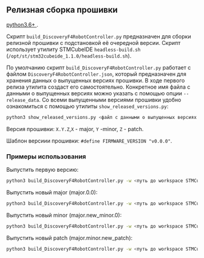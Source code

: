 ## Релизная сборка прошивки

<u> python3.6+ </u>.

Скрипт `build_DiscoveryF4RobotController.py` предназначен для сборки релизной прошивки с подстановкой её очередной версии. Скрипт использует утилиту STMCubeIDE `headless-build.sh` (`/opt/st/stm32cubeide_1.1.0/headless-build.sh`).

По умолчанию скрипт `build_DiscoveryF4RobotController.py` работает с файлом `DiscoveryF4RobotController.json`, который предназначен для хранения данных о выпущенных версиях прошивки. В ходе первого релиза утилита создаст его самостоятельно. Конкретное имя файла с данными о выпущенных версиях можно указать с помощью опции `--release_data`. 
Со всеми выпущенными версиями прошивки удобно ознакомиться с помощью утилиты `show_released_versions.py`:
```bash
python3 show_released_versions.py <файл с данными о выпущенных версиях прошивки>
```

Версия прошивки: `X.Y.Z`,`X` - major, `Y` -minor, `Z` - patch.

Шаблон версиии прошивки: `#define FIRMWARE_VERSION "v0.0.0"`.


### Примеры использования

Выпустить первую версию:
```bash
python3 build_DiscoveryF4RobotController.py -w <путь до workspace STMCubeIDE> -p <проект в workspace STMCubeIDE> -src <путь до файла с шаблоном версии> -v <номер первой версии, например, 1.2.3>
```

Выпустить новый major (major.0.0):
```bash
python3 build_DiscoveryF4RobotController.py -w <путь до workspace STMCubeIDE> -p <проект в workspac STMCubeIDEe> -src <путь до файла с шаблоном версии>
```

Выпустить новый minor (major.new_minor.0):
```bash
python3 build_DiscoveryF4RobotController.py -w <путь до workspace STMCubeIDE> -p <проект в workspace STMCubeIDE> -src <путь до файла с шаблоном версии> --major <major>
```

Выпустить новый patch (major.minor.new_patch):
```bash
python3 build_DiscoveryF4RobotController.py -w <путь до workspace STMCubeIDE> -p <проект в workspace STMCubeIDE> -src <путь до файла с шаблоном версии> --major <major> --minor <minor>
```